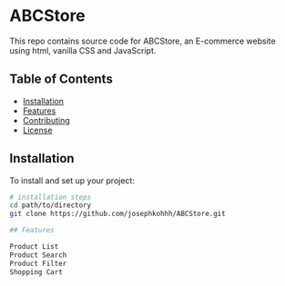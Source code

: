 # ABCStore
This repo contains source code for ABCStore, an E-commerce website using html, vanilla CSS and JavaScript.

## Table of Contents

- [Installation](#installation)
- [Features](#features)
- [Contributing](#contributing)
- [License](#license)

## Installation

To install and set up your project:

```bash
# installation steps
cd path/to/directory
git clone https://github.com/josephkohhh/ABCStore.git

## Features

Product List
Product Search
Product Filter
Shopping Cart







